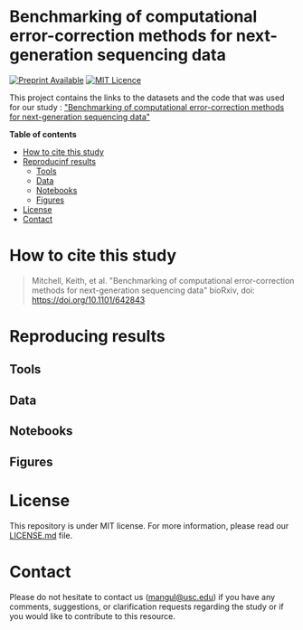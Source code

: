# Benchmarking of computational error-correction methods for next-generation sequencing data


[![Preprint Available](https://img.shields.io/badge/Preprint-online-green.svg)](https://doi.org/10.1101/642843) [![MIT Licence](https://badges.frapsoft.com/os/mit/mit.svg?v=103)](https://opensource.org/licenses/mit-license.php) 


This project contains the links to the datasets and the code that was used for our study : ["Benchmarking of computational error-correction methods for next-generation sequencing data"](https://doi.org/10.1101/642843)

**Table of contents**

* [How to cite this study](#how-to-cite-this-study)
* [Reproducinf results](#reproducing-results)
  * [Tools](#tools)
  * [Data](#data)
  * [Notebooks](#notebooks)
  * [Figures](#figures)
* [License](#license)
* [Contact](#contact)


# How to cite this study

> Mitchell, Keith, et al. "Benchmarking of computational error-correction methods for next-generation sequencing data" bioRxiv, doi: https://doi.org/10.1101/642843


# Reproducing results

## Tools

## Data

## Notebooks

## Figures


# License

This repository is under MIT license. For more information, please read our [LICENSE.md](./LICENSE.md) file.


# Contact

Please do not hesitate to contact us (mangul@usc.edu) if you have any comments, suggestions, or clarification requests regarding the study or if you would like to contribute to this resource.
